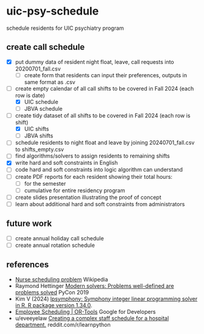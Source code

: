 # uic-psy-schedule
schedule residents for UIC psychiatry program

## create call schedule

* [x] put dummy data of resident night float, leave, call requests into 20200701_fall.csv
  * [ ] create form that residents can input their preferences, outputs in same format as .csv
* [ ] create empty calendar of all call shifts to be covered in Fall 2024 (each row is date)
  * [x] UIC schedule
  * [ ] JBVA schedule
* [ ] create tidy dataset of all shifts to be covered in Fall 2024 (each row is shift)
  * [x] UIC shifts
  * [ ] JBVA shifts
* [ ] schedule residents to night float and leave by joining 20240701_fall.csv to shifts_empty.csv
* [ ] find algorithms/solvers to assign residents to remaining shifts
* [X] write hard and soft constraints in English
* [ ] code hard and soft constraints into logic algorithm can understand
* [ ] create PDF reports for each resident showing their total hours:
  * [ ] for the semester
  * [ ] cumulative for entire residency program
* [ ] create slides presentation illustrating the proof of concept
* [ ] learn about additional hard and soft constraints from administrators

## future work

* [ ] create annual holiday call schedule
* [ ] create annual rotation schedule

## references

* [Nurse scheduling problem](https://en.wikipedia.org/w/index.php?title=Nurse_scheduling_problem&oldid=1260095526) Wikipedia
* Raymond Hettinger [Modern solvers: Problems well-defined are problems solved](https://www.youtube.com/watch?v=_GP9OpZPUYc) PyCon 2019
* Kim V (2024) [lpsymphony: Symphony integer linear programming solver in R. R package version 1.34.0](https://bioconductor.org/packages/release/bioc/html/lpsymphony.html).
* [Employee Scheduling | OR-Tools](https://developers.google.com/optimization/scheduling/employee_scheduling) Google for Developers
* u/eveeyelaw [Creating a complex staff schedule for a hospital department.](www.reddit.com/r/learnpython/comments/pevtm7/creating_a_complex_staff_schedule_for_a_hospital/) reddit.com/r/learnpython
